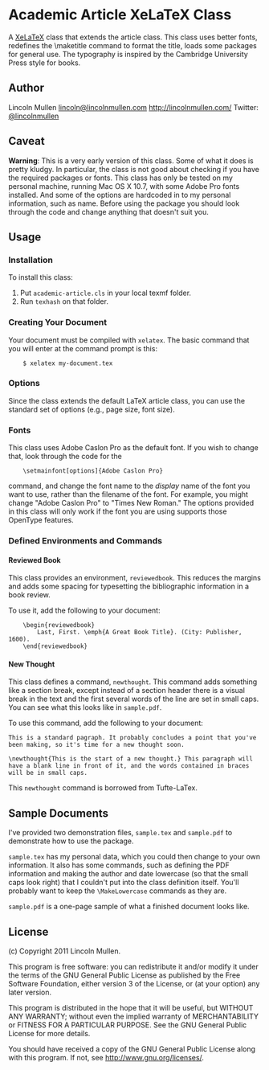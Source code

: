 # Academic Article XeLaTeX Class #

A [XeLaTeX](http://scripts.sil.org/cms/scripts/page.php?site_id=nrsi&id=xetex) class that extends the article class. This class uses better fonts, redefines the \maketitle command to format the title, loads some packages for general use. The typography is inspired by the Cambridge University Press style for books.

## Author ##

Lincoln Mullen
<lincoln@lincolnmullen.com>
<http://lincolnmullen.com/>
Twitter: [@lincolnmullen](http://twitter.com/lincolnmullen)

## Caveat ##

**Warning**: This is a very early version of this class. Some of what it does is pretty kludgy. In particular, the class is not good about checking if you have the required packages or fonts. This class has only be tested on my personal machine, running Mac OS X 10.7, with some Adobe Pro fonts installed. And some of the options are hardcoded in to my personal information, such as name. Before using the package you should look through the code and change anything that doesn't suit you.

## Usage ##

### Installation ###

To install this class:

1.	Put `academic-article.cls` in your local texmf folder.
2.	Run `texhash` on that folder.

### Creating Your Document ###

Your document must be compiled with `xelatex`. The basic command that you will enter at the command prompt is this:

		$ xelatex my-document.tex

### Options ###

Since the class extends the default LaTeX article class, you can use the standard set of options (e.g., page size, font size).

### Fonts ###

This class uses Adobe Caslon Pro as the default font. If you wish to change that, look through the code for the 

		\setmainfont[options]{Adobe Caslon Pro}

command, and change the font name to the _display_ name of the font you want to use, rather than the filename of the font. For example, you might change "Adobe Caslon Pro" to "Times New Roman." The options provided in this class will only work if the font you are using supports those OpenType features.

### Defined Environments and Commands ###

#### Reviewed Book ####

This class provides an environment, `reviewedbook`. This reduces the margins and adds some spacing for typesetting the bibliographic information in a book review.

To use it, add the following to your document:

		\begin{reviewedbook}
			Last, First. \emph{A Great Book Title}. (City: Publisher, 1600).
		\end{reviewedbook}
		
#### New Thought ####

This class defines a command, `newthought`. This command adds something like a section break, except instead of a section header there is a visual break in the text and the first several words of the line are set in small caps. You can see what this looks like in `sample.pdf`.

To use this command, add the following to your document:

	This is a standard pagraph. It probably concludes a point that you've been making, so it's time for a new thought soon.
	
	\newthought{This is the start of a new thought.} This paragraph will have a blank line in front of it, and the words contained in braces will be in small caps.

This `newthought` command is borrowed from Tufte-LaTex.

## Sample Documents ##

I've provided two demonstration files, `sample.tex` and `sample.pdf` to demonstrate how to use the package.

`sample.tex` has my personal data, which you could then change to your own information. It also has some commands, such as defining the PDF information and making the author and date lowercase (so that the small caps look right) that I couldn't put into the class definition itself. You'll probably want to keep the `\MakeLowercase` commands as they are.

`sample.pdf` is a one-page sample of what a finished document looks like.


## License ##

(c) Copyright 2011 Lincoln Mullen.

This program is free software: you can redistribute it and/or modify it under the terms of the GNU General Public License as published by the Free Software Foundation, either version 3 of the License, or (at your option) any later version.

This program is distributed in the hope that it will be useful, but WITHOUT ANY WARRANTY; without even the implied warranty of MERCHANTABILITY or FITNESS FOR A PARTICULAR PURPOSE.  See the GNU General Public License for more details.
 
You should have received a copy of the GNU General Public License along with this program.  If not, see <http://www.gnu.org/licenses/>.
